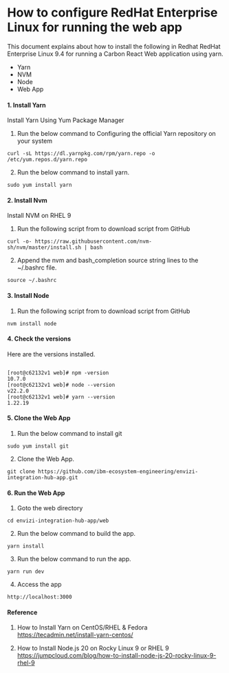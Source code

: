 # How to configure RedHat Enterprise Linux for running the web app

This document explains about how to install the following in Redhat RedHat Enterprise Linux 9.4 for running a Carbon React Web application using yarn.
- Yarn
- NVM
- Node
- Web App

#### 1. Install Yarn

Install Yarn Using Yum Package Manager

1. Run the below command to Configuring the official Yarn repository on your system

```
curl -sL https://dl.yarnpkg.com/rpm/yarn.repo -o /etc/yum.repos.d/yarn.repo 
```

2. Run the below command to install yarn.

```
sudo yum install yarn 
```

#### 2. Install Nvm

 Install NVM on RHEL 9

1. Run the following script from to download script from GitHub

```
curl -o- https://raw.githubusercontent.com/nvm-sh/nvm/master/install.sh | bash
```

2. Append the nvm and bash_completion source string lines to the ~/.bashrc file.

```
source ~/.bashrc

```

#### 3. Install Node

1. Run the following script from to download script from GitHub

```
nvm install node
```

#### 4. Check the versions 

Here are the versions installed.

```

[root@c62132v1 web]# npm -version
10.7.0
[root@c62132v1 web]# node --version
v22.2.0
[root@c62132v1 web]# yarn --version
1.22.19

```

#### 5. Clone the Web App

1. Run the below command to install git

```
sudo yum install git
```

2. Clone the Web App.

```
git clone https://github.com/ibm-ecosystem-engineering/envizi-integration-hub-app.git
```

#### 6. Run the Web App

1. Goto the web directory

```
cd envizi-integration-hub-app/web
```

2. Run the below command to build the app.

```
yarn install
```

3. Run the below command to run the app.

```
yarn run dev
```

4. Access the app

```
http://localhost:3000
```

#### Reference

1. How to Install Yarn on CentOS/RHEL & Fedora
https://tecadmin.net/install-yarn-centos/

2. How to Install Node.js 20 on Rocky Linux 9 or RHEL 9
https://jumpcloud.com/blog/how-to-install-node-js-20-rocky-linux-9-rhel-9

